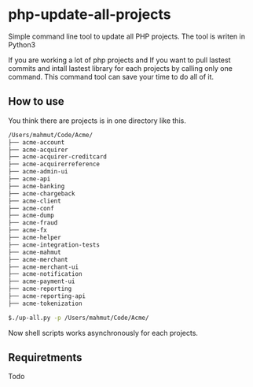 # php-update-all-projects
Simple command line tool to update all PHP projects. The tool is writen in Python3

If you are working a lot of php projects and If you want to pull lastest commits and intall lastest library for each projects by calling only one command. This command tool can save your time to do all of it.

## How to use
You think there are projects is in one directory like this.

```sh
/Users/mahmut/Code/Acme/
├── acme-account
├── acme-acquirer
├── acme-acquirer-creditcard
├── acme-acquirerreference
├── acme-admin-ui
├── acme-api
├── acme-banking
├── acme-chargeback
├── acme-client
├── acme-conf
├── acme-dump
├── acme-fraud
├── acme-fx
├── acme-helper
├── acme-integration-tests
├── acme-mahmut
├── acme-merchant
├── acme-merchant-ui
├── acme-notification
├── acme-payment-ui
├── acme-reporting
├── acme-reporting-api
├── acme-tokenization
```

```sh
$./up-all.py -p /Users/mahmut/Code/Acme/

```
Now shell scripts works asynchronously for each projects.

## Requiretments
Todo
